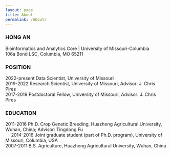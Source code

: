 ```yaml
---
layout: page
title: About
permalink: /About/
---
```


### HONG AN
Bioinformatics and Analytics Core | University of Missouri-Columbia   
106a Bond LSC, Columbia, MO 65211


### POSITION
2022-present Data Scientist, University of Missouri   
2019-2022	Research Scientist, University of Missouri, Advisor: J. Chris Pires    
2017-2019	Postdoctoral Fellow, University of Missouri, Advisor: J. Chris Pires   

### EDUCATION
2011-2016	Ph.D. Crop Genetic Breeding, Huazhong Agricultural University, Wuhan, China; Advisor: Tingdong Fu   
&emsp; 2014-2016	Joint graduate student (part of Ph.D. program), University of Missouri, Columbia, USA   
2007-2011	B.S. Agriculture, Huazhong Agricultural University, Wuhan, China   
